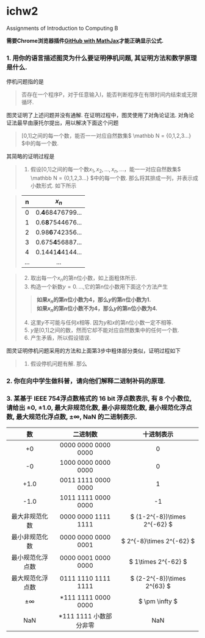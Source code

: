 # ichw2
Assignments of Introduction to Computing B

**需要Chrome浏览器插件[GitHub with MathJax](https://chrome.google.com/webstore/detail/github-with-mathjax/ioemnmodlmafdkllaclgeombjnmnbima)才能正确显示公式.**


### 1. 用你的语言描述图灵为什么要证明停机问题, 其证明方法和数学原理是什么.
停机问题指的是
>否存在一个程序P，对于任意输入I，能否判断程序在有限时间内结束或无限循环.

图灵证明了上述问题并没有通解. 在证明过程中，图灵使用了对角论证法. 对角论证法最早由康托尔提出，用以解决下面这个问题
>\[0,1\]之间的每一个数，能否一一对应自然数集$ \mathbb N = {0,1,2,3...} $中的每一个数.

其简略的证明过程是
>1. 假设\[0,1\]之间的每一个数${x_1, x_2, ...,x_n,...}$，能一一对应自然数集$ \mathbb N = {0,1,2,3...} $中的每一个数.  那么将其排成一列，并表示成小数形式. 如下所示

>|n|$x_n$|
>|:-:|:-:|
>|0|0.**4**68476799...|
>|1|0.6**8**7544676...|
>|2|0.98**6**742356...|
>|3|0.675**4**56887...|
>|4|0.1441**4**4144...|
>|...|...|

>2. 取出每一个$x_n$的第n位小数，如上面粗体所示.
>3. 构造一个新数$y=0.\, ...$,它的第n位小数用下面这个方法产生
 >> **如果$x_n$的第n位小数为4，那么$y$的第n位小数为1.**  
 >> **如果$x_n$的第n位小数不为4，那么$y$的第n位小数为4.**
>4. 这里$y$不可能与任何$x$相等. 因为$y$和$x$的第n位小数一定不相等.
>5. $y$是\[0,1\]之间的数，然而它却不能对应自然数集中的任何一个数.
>6. 产生矛盾，所以假设错误.

图灵证明停机问题采用的方法和上面第3步中粗体部分类似，证明过程如下
>1. 假设停机问题有解. 那么
### 2. 你在向中学生做科普，请向他们解释二进制补码的原理.
### 3. 某基于 IEEE 754浮点数格式的 16 bit 浮点数表示, 有 8 个小数位, 请给出 ±0, ±1.0, 最大非规范化数, 最小非规范化数, 最小规范化浮点数, 最大规范化浮点数, ±∞, NaN 的二进制表示.

|数|二进制数|十进制表示|
|:------------:|:---------------------:|:--------------:|
|+0|0000 0000 0000 0000|0|
|-0|1000 0000 0000 0000|0|
|+1.0|0011 1111 0000 0000|1|
|-1.0|1011 1111 0000 0000|-1|
|最大非规范化数|0000 0000 1111 1111|$ (1-2^{-8})\times 2^{-62} $|
|最小非规范化数|0000 0000 0000 0001|$ 2^{-8}\times 2^{-62} $|
|最小规范化浮点数|0000 0001 0000 0000|$ 1\times 2^{-62} $|
|最大规范化浮点数|0111 1110 1111 1111|$ (2-2^{-8})\times 2^{63} $|
|±∞|\*111 1111 0000 0000|$ \pm \infty $|
|NaN|\*111 1111 小数部分非零|NaN|
